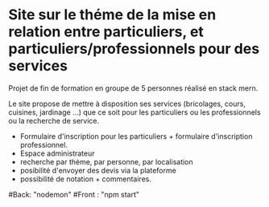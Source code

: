 # Site sur le théme de la mise en relation entre particuliers, et particuliers/professionnels pour des services 

Projet de fin de formation en groupe de 5 personnes réalisé en stack mern.

Le site propose de mettre à disposition ses services (bricolages, cours, cuisines, jardinage ...) que ce soit pour les particuliers ou les professionnels ou la recherche de service. 

-  Formulaire d'inscription pour les particuliers + formulaire d'inscription professionnel.
-  Espace administrateur 
-  recherche par thème, par personne, par localisation
-  posibilité d'envoyer des devis via la plateforme
-  possibilité de notation + commentaires. 

#Back: "nodemon"
#Front : "npm start"
